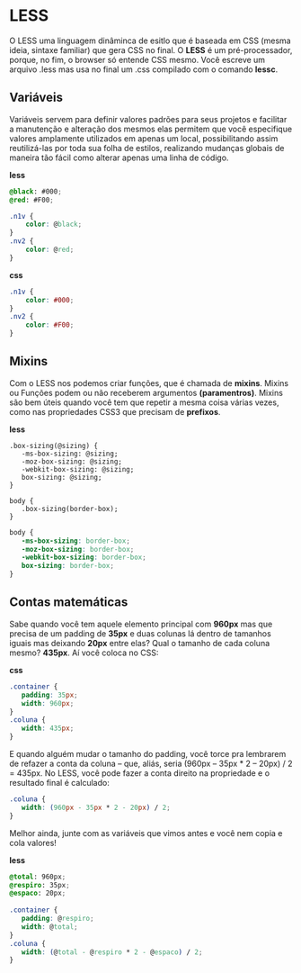 # LESS

O LESS uma linguagem dinâminca de esitlo que é baseada em CSS (mesma ideia, sintaxe familiar) que gera CSS no final. O **LESS** é um pré-processador, porque, no fim, o browser só entende CSS mesmo. Você escreve um arquivo .less mas usa no final um .css compilado com o comando **lessc**.


## Variáveis

Variáveis servem para definir valores padrões para seus projetos e facilitar a manutenção e alteração dos mesmos elas permitem que você especifique valores amplamente utilizados em apenas um local, possibilitando assim reutilizá-las por toda sua folha de estilos, realizando mudanças globais de maneira tão fácil como alterar apenas uma linha de código.

**less**

```css
@black: #000;
@red: #F00;

.n1v {
	color: @black;
}
.nv2 {
	color: @red;
}
```

**css**

```css
.n1v {
	color: #000;
}
.nv2 {
	color: #F00;
}
```

## Mixins

Com o LESS nos podemos criar funções, que é chamada de **mixins**. Mixins ou Funções podem ou não receberem argumentos **(paramentros)**. Mixins são bem úteis quando você tem que repetir a mesma coisa várias vezes, como nas propriedades CSS3 que precisam de **prefixos**.

**less**

```less
.box-sizing(@sizing) {
   -ms-box-sizing: @sizing;
   -moz-box-sizing: @sizing;
   -webkit-box-sizing: @sizing;
   box-sizing: @sizing;
}

body {
   .box-sizing(border-box);
}
```

```css
body {
   -ms-box-sizing: border-box;
   -moz-box-sizing: border-box;
   -webkit-box-sizing: border-box;
   box-sizing: border-box;
}
```

## Contas matemáticas

Sabe quando você tem aquele elemento principal com **960px** mas que precisa de um padding de **35px** e duas colunas lá dentro de tamanhos iguais mas deixando **20px** entre elas? Qual o tamanho de cada coluna mesmo? **435px**. Aí você coloca no CSS:

**css**

```css
.container {
   padding: 35px;
   width: 960px;
}
.coluna {
   width: 435px;
}
```

E quando alguém mudar o tamanho do padding, você torce pra lembrarem de refazer a conta da coluna – que, aliás, seria (960px – 35px * 2 – 20px) / 2 = 435px. No LESS, você pode fazer a conta direito na propriedade e o resultado final é calculado:

```css
.coluna {
   width: (960px - 35px * 2 - 20px) / 2;
}
```

Melhor ainda, junte com as variáveis que vimos antes e você nem copia e cola valores!

**less**

```css
@total: 960px;
@respiro: 35px;
@espaco: 20px;
 
.container {
   padding: @respiro;
   width: @total;
}
.coluna {
   width: (@total - @respiro * 2 - @espaco) / 2;
}
```